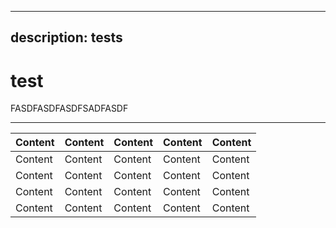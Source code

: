 ***

## description: tests

# test

FASDFASDFASDFSADFASDF

***



| Content | Content | Content | Content | Content |
| ------- | ------- | ------- | ------- | ------- |
| Content | Content | Content | Content | Content |
| Content | Content | Content | Content | Content |
| Content | Content | Content | Content | Content |
| Content | Content | Content | Content | Content |
